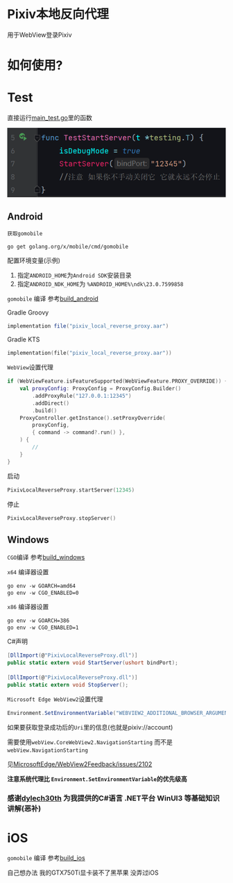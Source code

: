 # Pixiv本地反向代理

用于WebView登录Pixiv

# 如何使用?

# Test
直接运行[main_test.go](./main_test.go)里的函数
 
![img.png](img.png)

## Android

`获取gomobile`
```console
go get golang.org/x/mobile/cmd/gomobile
```

配置环境变量(示例)
1. 指定`ANDROID_HOME`为`Android SDK`安装目录
2. 指定`ANDROID_NDK_HOME`为 `%ANDROID_HOME%\ndk\23.0.7599858`


`gomobile` 编译 参考[build_android](./build_android)

Gradle Groovy

```groovy
implementation file("pixiv_local_reverse_proxy.aar")
```

Gradle KTS

```kotlin
implementation(file("pixiv_local_reverse_proxy.aar"))
```

`WebView`设置代理
```kotlin
if (WebViewFeature.isFeatureSupported(WebViewFeature.PROXY_OVERRIDE)) {
    val proxyConfig: ProxyConfig = ProxyConfig.Builder()
        .addProxyRule("127.0.0.1:12345")
        .addDirect()
        .build()
    ProxyController.getInstance().setProxyOverride(
        proxyConfig,
        { command -> command?.run() },
    ) {
        //
    }
}
```

启动
```kotlin
PixivLocalReverseProxy.startServer(12345)
```

停止
```kotlin
PixivLocalReverseProxy.stopServer()
```

## Windows

`CGO`编译 参考[build_windows](./build_windows) 

`x64` 编译器设置
```console
go env -w GOARCH=amd64
go env -w CGO_ENABLED=0
```

`x86` 编译器设置
```console
go env -w GOARCH=386
go env -w CGO_ENABLED=1
```

C#声明
```cs
[DllImport(@"PixivLocalReverseProxy.dll")]
public static extern void StartServer(ushort bindPort);

[DllImport(@"PixivLocalReverseProxy.dll")]
public static extern void StopServer();
```

`Microsoft Edge WebView2`设置代理
```cs
Environment.SetEnvironmentVariable("WEBVIEW2_ADDITIONAL_BROWSER_ARGUMENTS", $"--proxy-server=127.0.0.1:12345 --ignore-certificate-errors");
```

如果要获取登录成功后的`Uri`里的信息(也就是pixiv://account) 

需要使用`webView.CoreWebView2.NavigationStarting` 而不是`webView.NavigationStarting` 

见[MicrosoftEdge/WebView2Feedback/issues/2102](https://github.com/MicrosoftEdge/WebView2Feedback/issues/2102)

**注意系统代理比 `Environment.SetEnvironmentVariable`的优先级高**

### 感谢[dylech30th](https://github.com/dylech30th) 为我提供的C#语言 .NET平台 WinUI3 等基础知识讲解(恶补)

# iOS
`gomobile` 编译 参考[build_ios](./build_ios)

自己想办法 我的GTX750Ti显卡装不了黑苹果 没弄过iOS
